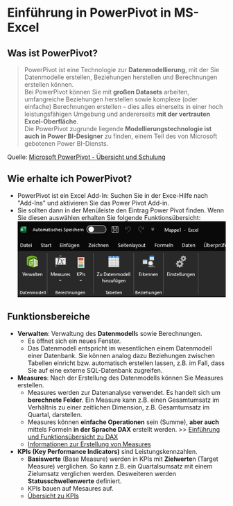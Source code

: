# Einführung in PowerPivot in MS-Excel

## Was ist PowerPivot?

>PowerPivot ist eine Technologie zur **Datenmodellierung**, mit der Sie Datenmodelle erstellen, Beziehungen herstellen und Berechnungen erstellen können.  
>Bei PowerPivot können Sie mit **großen Datasets** arbeiten, umfangreiche Beziehungen herstellen sowie komplexe (oder einfache) Berechnungen erstellen –  dies alles einerseits in einer hoch leistungsfähigen Umgebung und andererseits **mit der vertrauten Excel-Oberfläche**.  
> Die PowerPivot zugrunde liegende **Modellierungstechnologie ist auch in Power BI-Designer** zu finden, einem Teil des von Microsoft gebotenen Power BI-Diensts.

Quelle: [Microsoft PowerPivot - Übersicht und Schulung][MS PowerPivot - Uebersicht und Schulung]

## Wie erhalte ich PowerPivot?

* PowerPivot ist ein Excel Add-In: Suchen Sie in der Exce-Hilfe nach "Add-Ins" und aktivieren Sie das Power Pivot Add-in.
* Sie sollten dann in der Menüleiste den Eintrag Power Pivot finden. Wenn Sie diesen auswählen erhalten Sie folgende Funktionsübersicht:
![Funktionen PowerPivot][Menüeinträge PowerPivot]

## Funktionsbereiche

* **Verwalten**: Verwaltung des **Datenmodell**s sowie Berechnungen.
  * Es öffnet sich ein neues Fenster.
  * Das Datenmodell entspricht im wesentlichen einem Datenmodell einer Datenbank. Sie können analog dazu Beziehungen zwischen Tabellen einricht bzw. automatisch erstellen lassen, z.B. im Fall, dass Sie auf eine externe SQL-Datenbank zugreifen.  
* **Measures**: Nach der Erstellung des Datenmodells können Sie Measures erstellen.
  * Measures werden zur Datenanalyse verwendet. Es handelt sich um **berechnete Felder**. Ein Measure kann z.B. einen Gesamtumsatz im Verhältnis zu einer zeitlichen Dimension, z.B. Gesamtumsatz im Quartal, darstellen.  
  * Measures können **einfache Operationen** sein (Summe), **aber auch** mittels Formeln **in der Sprache DAX** erstellt werden. >> [Einführung und Funktionsübersicht zu DAX][DAX-Formelsprache - Einführung]
  * [Informationen zur Erstellung von Measures][Measures erstellen]
* **KPIs (Key Performance Indicators)** sind Leistungskennzahlen.  
  * **Basiswerte** (Base Measure) werden in KPIs mit **Zielwerte**n (Target Measure) verglichen. So kann z.B. ein Quartalsumsatz mit einem Zielumsatz verglichen werden. Desweiteren werden **Statusschwellenwerte** definiert.  
  * KPIs bauen auf Mesaures auf.  
  * [Übersicht zu KPIs](https://support.microsoft.com/de-de/office/kpis-key-performance-indicators-in-power-pivot-e653edef-8a21-40e4-9ece-83a6c8c306aa)

[MS PowerPivot - Uebersicht und Schulung]: https://support.microsoft.com/de-de/office/power-pivot-%C3%BCbersicht-und-schulung-f9001958-7901-4caa-ad80-028a6d2432ed
[Menüeinträge PowerPivot]: menueeintraege.png
[DAX-Formelsprache - Einführung]: https://learn.microsoft.com/de-de/dax/dax-overview
[Measures erstellen]: https://support.microsoft.com/de-de/office/erstellen-eines-measures-in-power-pivot-d3cc1495-b4e5-48e7-ba98-163022a71198
